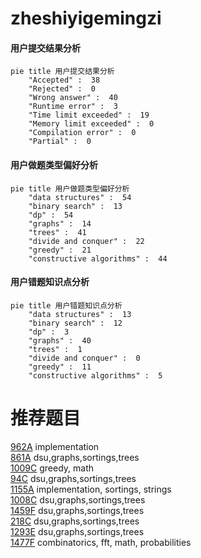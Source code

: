 # zheshiyigemingzi

<!-- tabs:start -->



#### **用户提交结果分析**

```mermaid
pie title 用户提交结果分析
    "Accepted" :  38
    "Rejected" :  0
    "Wrong answer" :  40
    "Runtime error" :  3
    "Time limit exceeded" :  19
    "Memory limit exceeded" :  0
    "Compilation error" :  0
    "Partial" :  0
```

#### **用户做题类型偏好分析**

```mermaid
pie title 用户做题类型偏好分析
    "data structures" :  54
    "binary search" :  13
    "dp" :  54
    "graphs" :  14
    "trees" :  41
    "divide and conquer" :  22
    "greedy" :  21
    "constructive algorithms" :  44
```
#### **用户错题知识点分析**

```mermaid
pie title 用户错题知识点分析
    "data structures" :  13
    "binary search" :  12
    "dp" :  3
    "graphs" :  40
    "trees" :  1
    "divide and conquer" :  0
    "greedy" :  11
    "constructive algorithms" :  5
```



<!-- tabs:end -->
# 推荐题目
[962A](https://codeforces.com/contest/962/problem/A)		implementation		  
[861A](https://codeforces.com/contest/861/problem/A)		dsu,graphs,sortings,trees		  
[1009C](https://codeforces.com/contest/1009/problem/C)		greedy,
                        math		  
[94C](https://codeforces.com/contest/94/problem/C)		dsu,graphs,sortings,trees		  
[1155A](https://codeforces.com/contest/1155/problem/A)		implementation,
                        sortings,
                        strings		  
[1008C](https://codeforces.com/contest/1008/problem/C)		dsu,graphs,sortings,trees		  
[1459F](https://codeforces.com/contest/1459/problem/F)		dsu,graphs,sortings,trees		  
[218C](https://codeforces.com/contest/218/problem/C)		dsu,graphs,sortings,trees		  
[1293E](https://codeforces.com/contest/1293/problem/E)		dsu,graphs,sortings,trees		  
[1477F](https://codeforces.com/contest/1477/problem/F)		combinatorics,
                        fft,
                        math,
                        probabilities		  
